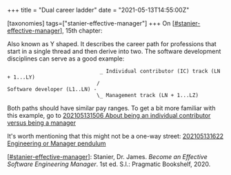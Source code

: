 +++
title = "Dual career ladder"
date = "2021-05-13T14:55:00Z"

[taxonomies]
tags=["stanier-effective-manager"]
+++
On [[#stanier-effective-manager](/tags/stanier-effective-manager)], 15th chapter:

Also known as Y shaped. It describes the career path for professions that start in a single thread and then derive into two. The software development disciplines can serve as a good example:

```
						      _ Individual contributor (IC) track (LN + 1...LY)
                             /
Software developer (L1..LN) -
					         \_ Management track (LN + 1...LZ)
```

Both paths should have similar pay ranges. To get a bit more familiar with this example, go to [202105131506 About being an individual contributor versus being a manager](/blips/202105131506-about-being-an-individual-contributor-versus-being-a-manager)

It's worth mentioning that this might not be a one-way street: [202105131622 Engineering or Manager pendulum](/blips/202105131622-engineering-or-manager-pendulum)

[[#stanier-effective-manager](/tags/stanier-effective-manager)]: Stanier, Dr. James. _Become an Effective Software Engineering Manager_. 1st ed. S.l.: Pragmatic Bookshelf, 2020.
